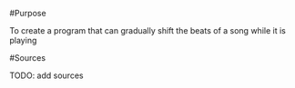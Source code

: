 #Purpose

To create a program that can gradually shift the beats of a song while it is playing

#Sources

TODO: add sources
